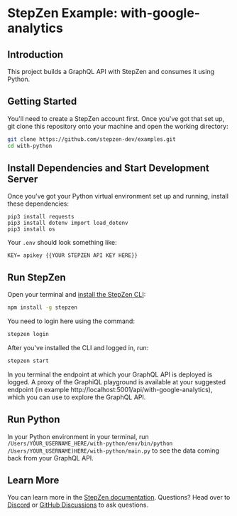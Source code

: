 # StepZen Example: with-google-analytics

## Introduction

This project builds a GraphQL API with StepZen and consumes it using Python.

## Getting Started

You'll need to create a StepZen account first. Once you've got that set up, git clone this repository onto your machine and open the working directory:

```bash
git clone https://github.com/stepzen-dev/examples.git
cd with-python
```

## Install Dependencies and Start Development Server

Once you've got your Python virtual environment set up and running, install these dependencies:

```
pip3 install requests
pip3 install dotenv import load_dotenv
pip3 install os

```

Your `.env` should look something like:

```
KEY= apikey {{YOUR STEPZEN API KEY HERE}}
```

## Run StepZen

Open your terminal and [install the StepZen CLI](https://stepzen.com/docs/quick-start):

```bash
npm install -g stepzen
```

You need to login here using the command:

```bash
stepzen login
```

After you've installed the CLI and logged in, run:

```bash
stepzen start
```

In you terminal the endpoint at which your GraphQL API is deployed is logged. A proxy of the GraphiQL playground is available at your suggested endpoint (in example http://localhost:5001/api/with-google-analytics), which you can use to explore the GraphQL API.

## Run Python

In your Python environment in your terminal, run ` /Users/YOUR_USERNAME_HERE/with-python/env/bin/python /Users/YOUR_USERNAME)HERE/with-python/main.py` to see the data coming back from your GraphQL API.

## Learn More

You can learn more in the [StepZen documentation](https://stepzen.com/docs). Questions? Head over to [Discord](https://discord.com/invite/9k2VdPn2FR) or [GitHub Discussions](https://github.com/stepzen-dev/examples/discussions) to ask questions.

